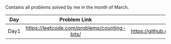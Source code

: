 Contains all problems solved by me in the month of March.

| Day           | Problem Link                                 | Solution Link                                                                                                    |
| ------------- |:--------------------------------------------:| ----------------------------------------------------------------------------------------------------------------:|
| Day1          | https://leetcode.com/problems/counting-bits/ | https://github.com/ritikjain833/Leetcode_Solved_Problems/blob/main/LeetcodeDailyMarchChallenge/Counting_bits.cpp |
